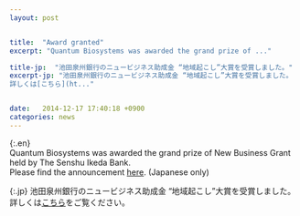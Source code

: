 ```yaml
---
layout: post


title:  "Award granted"
excerpt: "Quantum Biosystems was awarded the grand prize of ..."

title-jp:  "池田泉州銀行のニュービジネス助成金 “地域起こし”大賞を受賞しました。"
excerpt-jp: "池田泉州銀行のニュービジネス助成金 “地域起こし”大賞を受賞しました。  
詳しくは[こちら](ht..."


date:   2014-12-17 17:40:18 +0900
categories: news
---
```


{:.en}
   
Quantum Biosystems was awarded the grand prize of New Business Grant held by The Senshu Ikeda Bank.  
Please find the announcement [here](http://www.sihd-bk.jp/fresh_news/0000000631/pdf/fresh.pdf). (Japanese only)


{:.jp}
池田泉州銀行のニュービジネス助成金 “地域起こし”大賞を受賞しました。  
詳しくは[こちら](http://www.sihd-bk.jp/fresh_news/0000000631/pdf/fresh.pdf)をご覧ください。